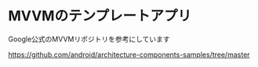 # MVVMのテンプレートアプリ
Google公式のMVVMリポジトリを参考にしています

https://github.com/android/architecture-components-samples/tree/master


